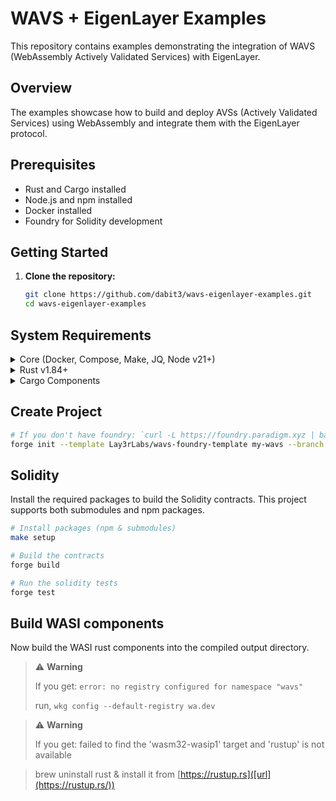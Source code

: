 # WAVS + EigenLayer Examples

This repository contains examples demonstrating the integration of WAVS (WebAssembly Actively Validated Services) with EigenLayer.

## Overview

The examples showcase how to build and deploy AVSs (Actively Validated Services) using WebAssembly and integrate them with the EigenLayer protocol.

## Prerequisites

- Rust and Cargo installed
- Node.js and npm installed
- Docker installed
- Foundry for Solidity development

## Getting Started

1. **Clone the repository:**

   ```bash
   git clone https://github.com/dabit3/wavs-eigenlayer-examples.git
   cd wavs-eigenlayer-examples


## System Requirements

<details>
  <summary>Core (Docker, Compose, Make, JQ, Node v21+)</summary>
  
  Details about Core requirements here.
</details>

<details>
  <summary>Rust v1.84+</summary>
  
  Details about Rust version here.
</details>

<details>
  <summary>Cargo Components</summary>
  
  Details about Cargo Components here.
</details>

## Create Project

   ```bash
   # If you don't have foundry: `curl -L https://foundry.paradigm.xyz | bash && $HOME/.foundry/bin/foundryup`
   forge init --template Lay3rLabs/wavs-foundry-template my-wavs --branch 0.3
   ```

## Solidity

Install the required packages to build the Solidity contracts. This project supports both submodules and npm packages.
   ```bash
   # Install packages (npm & submodules)
   make setup
   
   # Build the contracts
   forge build
   
   # Run the solidity tests
   forge test
   ```
## Build WASI components
Now build the WASI rust components into the compiled output directory.

> ⚠ **Warning**
>
> If you get: `error: no registry configured for namespace "wavs"`
>
> run, `wkg config --default-registry wa.dev`

> ⚠ **Warning**
>
> If you get: failed to find the 'wasm32-wasip1' target and 'rustup' is not available

>
> brew uninstall rust & install it from [https://rustup.rs]([url](https://rustup.rs/))
